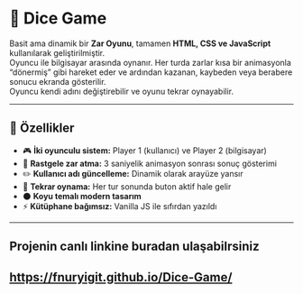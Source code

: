 

# 🎲 Dice Game

Basit ama dinamik bir **Zar Oyunu**, tamamen **HTML, CSS ve JavaScript** kullanılarak geliştirilmiştir.  
Oyuncu ile bilgisayar arasında oynanır. Her turda zarlar kısa bir animasyonla “dönermiş” gibi hareket eder ve ardından kazanan, kaybeden veya berabere sonucu ekranda gösterilir.  
Oyuncu kendi adını değiştirebilir ve oyunu tekrar oynayabilir.

---

## 🚀 Özellikler

- 🎮 **İki oyunculu sistem:** Player 1 (kullanıcı) ve Player 2 (bilgisayar)  
- 🎲 **Rastgele zar atma:** 3 saniyelik animasyon sonrası sonuç gösterimi  
- ✏️ **Kullanıcı adı güncelleme:** Dinamik olarak arayüze yansır  
- 🔁 **Tekrar oynama:** Her tur sonunda buton aktif hale gelir  
- 🌑 **Koyu temalı modern tasarım**  
- ⚡ **Kütüphane bağımsız:** Vanilla JS ile sıfırdan yazıldı  

---

##  Projenin canlı linkine buradan ulaşabilrsiniz 
https://fnuryigit.github.io/Dice-Game/
---



